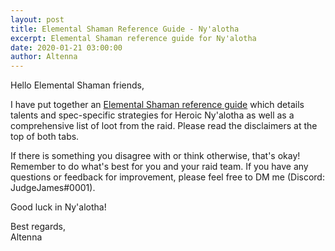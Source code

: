 ```yaml
---
layout: post
title: Elemental Shaman Reference Guide - Ny'alotha
excerpt: Elemental Shaman reference guide for Ny'alotha
date: 2020-01-21 03:00:00
author: Altenna
---
```


Hello Elemental Shaman friends,

I have put together an [Elemental Shaman reference guide](https://bit.ly/EleShamanNyalotha) which details talents and spec-specific strategies for Heroic Ny'alotha as well as a comprehensive list of loot from the raid. Please read the disclaimers at the top of both tabs.

If there is something you disagree with or think otherwise, that's okay! Remember to do what's best for you and your raid team. If you have any questions or feedback for improvement, please feel free to DM me (Discord: JudgeJames#0001).

Good luck in Ny'alotha!

Best regards,
<br/>
Altenna
